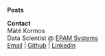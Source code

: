 **Posts**



**Contact**  
Máté Kormos  
Data Scientist @ [EPAM Systems](https://www.epam.com/)  
[Email](mailto:mate.kormos@gmail.com) | [Github](https://github.com/Mattiasz) | [Linkedin](https://www.linkedin.com/in/matekormos/)
